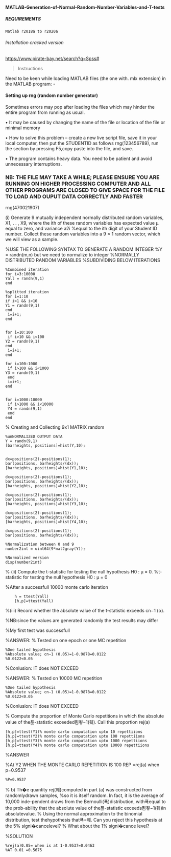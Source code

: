 #### MATLAB-Generation-of-Normal-Random-Number-Variables-and-T-tests

##### REQUIREMENTS
    Matlab r2018a to r2020a
 
 ######  Installation cracked version  
 https://www.pirate-bay.net/search?q=Spss#
 
> Instructions

Need to be keen while loading MATLAB files (the one with. mlx extension) in the MATLAB program: -

#### Setting up rng (random number generator) 
  Sometimes errors may pop after loading the files which may hinder the entire program from running as usual.
  
•	It may be caused by changing the name of the file or location of the file or minimal memory

•	How to solve this problem – create a new live script file, save it in your local computer,
then put the STUDENTID as follows rng(123456789), run the section by pressing F5,copy paste into the file, and save.

•	The program contains heavy data. You need to be patient and avoid unnecessary interruptions. 

###	NB: THE FILE MAY TAKE A WHILE; PLEASE ENSURE YOU ARE RUNNING ON HIGHER PROCESSING COMPUTER AND ALL OTHER PROGRAMS ARE CLOSED TO GIVE SPACE FOR THE FILE TO LOAD AND OUPUT DATA CORRECTLY AND FASTER
rng(470021907)

(i) Generate 9 mutually independent normally distributed random variables, X1,  . . , X9, where the ith of these random variables has expected value μ equal to             zero, and variance a2i
 %equal to the ith digit of your Student ID number. Collect these random variables into a 9 × 1 random vector, which we will view as a sample.

 %USE THE FOLLOWING SYNTAX TO GENERATE A RANDOM INTEGER
 %Y = randn(m,n) but we need to normalize to integer
 %NORMALLY DISTRIBUTED RANDOM VARIABLES
 %SUBDIVIDING BELOW ITERATIONS

    %Combined iteration
    for i=3:10000
    Yall = randn(9,1)
    end

    %splitted iteration
    for i=1:10
    if i>1 && i<10
    Y1 = randn(9,1)
    end
     i=i+1;
    end


    for i=10:100
     if i>10 && i<100
    Y2 = randn(9,1)
    end
     i=i+1;
    end

    for i=100:1000
     if i>100 && i<1000
    Y3 = randn(9,1)
     end
     i=i+1;
    end


    for i=1000:10000
     if i>1000 && i<10000
     Y4 = randn(9,1)
     end
    end


% Creating and Collecting 9x1 MATRIX random

    %unNORMALIZED OUTPUT DATA
    Y = randn(9,1)
    [barheights, positions]=hist(Y,10);
    
    
    dx=positions(2)-positions(1);
    bar(positions, barheights/(dx));
    [barheights, positions]=hist(Y1,10);

    dx=positions(2)-positions(1);
    bar(positions, barheights/(dx));
    [barheights, positions]=hist(Y2,10);

    dx=positions(2)-positions(1);
    bar(positions, barheights/(dx));
    [barheights, positions]=hist(Y3,10);

    dx=positions(2)-positions(1);
    bar(positions, barheights/(dx));
    [barheights, positions]=hist(Y4,10);

    dx=positions(2)-positions(1);
    bar(positions, barheights/(dx));

    %Normalization between 0 and 9
    number2int = uint64(9*mat2gray(Y)); 

    %Normalized version
    disp(number2int)


% (ii) Compute the t-statistic for testing the null hypothesis H0 : μ = 0.
%t-statistic for testing the null hypothesis H0 : μ = 0

%After a successfull 10000 monte carlo iteration

        h = ttest(Yall)
        [h,p]=ttest(Yall)


%(iii) Record whether the absolute value of the t-statistic exceeds cn−1 (α).

%NB:since the values are generated randomly the test results may differ

%My first test was successfull
 
%ANSWER:
% Tested on one epoch or one MC repetition
    
    %One tailed hypothesis
    %Absolute value; cn−1 (0.05)=1-0.9878=0.0122
    %0.0122<0.05 
%Conlusion: IT does NOT EXCEED 

%ANSWER:
% Tested on 10000 MC repetition
    
    %One tailed hypothesis
    %Absolute value; cn−1 (0.05)=1-0.9878=0.0122
    %0.0122<0.05 
%Conlusion: IT does NOT EXCEED 


% Compute the proportion of Monte Carlo repetitions in which the absolute value of the푡-statistic exceeded푐푛−1(훼). Call this proportion rej(a)

    [h,p]=ttest(Y1)% monte carlo computation upto 10 repettiions
    [h,p]=ttest(Y2)% monte carlo computation upto 100 repettiions
    [h,p]=ttest(Y3)% monte carlo computation upto 1000 repettiions
    [h,p]=ttest(Y4)% monte carlo computation upto 10000 repettiions

%ANSWER

%At Y2 WHEN THE MONTE CARLO REPETITION IS 100 REP =rej(a) when p=0.9537

    %P=0.9537

% b) Th�e quantity rej(훼)computed in part (a) was constructed from randomlydrawn samples,
%so it is itself random. In fact, it is the average of 10,000 inde-pendent draws from the Bernoulli(푝)distribution, with푝equal to the prob-ability that the absolute value of the푡-statistic exceeds푐푛−1(훼)in absolutevalue.
% Using the normal approximation to the binomial distribution, test thehypothesis that푝=훼. Can you reject this hypothesis at the 5% signi�cancelevel?
% What about the 1% signi�cance level?

%SOLUTION

    %rej(a)0.05= when is at 1-0.9537=0.0463
    %AT 0.01 =0.5675




